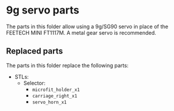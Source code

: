 # 9g servo parts

The parts in this folder allow using a 9g/SG90 servo in place of the FEETECH MINI FT1117M. A metal gear servo is recommended.

## Replaced parts

The parts in this folder replace the following parts:

- STLs:
  - Selector:
    - `microfit_holder_x1`
    - `carriage_right_x1`
    - `servo_horn_x1`
